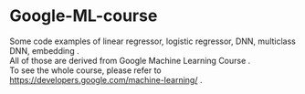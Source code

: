 # Google-ML-course
Some code examples of linear regressor, logistic regressor, DNN, multiclass DNN, embedding .   
All of those are derived from Google Machine Learning Course .   
To see the whole course, please refer to https://developers.google.com/machine-learning/ . 
